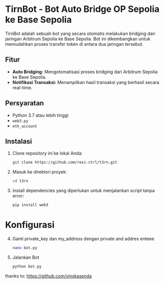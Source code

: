 # TirnBot - Bot Auto Bridge OP Sepolia ke Base Sepolia

TirnBot adalah sebuah bot yang secara otomatis melakukan bridging dari jaringan Arbitrum Sepolia ke Base Sepolia. Bot ini dikembangkan untuk memudahkan proses transfer token di antara dua jaringan tersebut.

## Fitur
- **Auto Bridging:** Mengotomatisasi proses bridging dari Arbitrum Sepolia ke Base Sepolia.
- **Notifikasi Transaksi:** Menampilkan hasil transaksi yang berhasil secara real-time.

## Persyaratan
- Python 3.7 atau lebih tinggi
- `web3.py`
- `eth_account`

## Instalasi

1. Clone repository ini ke lokal Anda:

   ```bash
   git clone https://github.com/rexi-ctrl/t3rn.git
2. Masuk ke direktori proyek:
   ```bash
   cd t3rn
3. Install dependencies yang diperlukan untuk menjalankan script tanpa error:
   ```bash
   pip install web3

# Konfigurasi

4. Ganti private_key dan my_address dengan
   private and addres enteee

   ```bash
   nano bot.py
   
5. Jalankan Bot
   
   ```bash
   python bot.py


thanks to: https://github.com/vinskasenda
